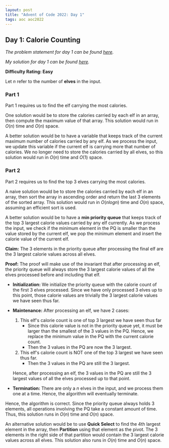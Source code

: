 ```yaml
---
layout: post
title: "Advent of Code 2022: Day 1"
tags: aoc aoc2022
---
```


## Day 1: Calorie Counting

_The problem statement for day 1 can be found [here](https://adventofcode.com/2022/day/1)._

_My solution for day 1 can be found [here](https://github.com/filbertphang/aoc2022/tree/main/day01)._

**Difficulty Rating: Easy**

Let $n$ refer to the number of **elves** in the input.

### Part 1

Part 1 requires us to find the elf carrying the most calories.

One solution would be to store the calories carried by each elf in an array, then compute the maximum value of that array. This solution would run in $O(n)$ time and $O(n)$ space.

A better solution would be to have a variable that keeps track of the current maximum number of calories carried by any elf. As we process the input, we update this variable if the current elf is carrying more that number of calories. We no longer need to store the calories carried by all elves, so this solution would run in $O(n)$ time and $O(1)$ space.

### Part 2

Part 2 requires us to find the top 3 elves carrying the most calories.

A naive solution would be to store the calories carried by each elf in an array, then sort the array in ascending order and return the last 3 elements of the sorted array. This solution would run in $O(n log n)$ time and $O(n)$ space, assuming an efficient sort is used.

A better solution would be to have a **min priority queue** that keeps track of the top 3 largest calorie values carried by any elf currently. As we process the input, we check if the minimum element in the PQ is smaller than the value stored by the current elf, we pop the minimum element and insert the calorie value of the current elf.

**Claim:** The 3 elements in the priority queue after processing the final elf are the 3 largest calorie values across all elves.

**Proof:** The proof will make use of the invariant that after processing an elf, the priority queue will always store the 3 largest calorie values of all the elves processed before and including that elf.

- **Initialization:** We initialize the priority queue with the calorie count of the first 3 elves processed. Since we have only processed 3 elves up to this point, those calorie values are trivially the 3 largest calorie values we have seen thus far.

- **Maintenance:** After processing an elf, we have 2 cases:

  1. This elf's calorie count is one of top 3 largest we have seen thus far
     - Since this calorie value is not in the priority queue yet, it must be larger than the smallest of the 3 values in the PQ. Hence, we replace the minimum value in the PQ with the current calorie count.
     - Then the 3 values in the PQ are now the 3 largest.
  2. This elf's calorie count is NOT one of the top 3 largest we have seen thus far.
     - Then the 3 values in the PQ are still the 3 largest.

  Hence, after processing an elf, the 3 values in the PQ are still the 3 largest values of all the elves processed up to that point.

- **Termination:** There are only a $n$ elves in the input, and we process them one at a time. Hence, the algorithm will eventually terminate.

Hence, the algorithm is correct. Since the priority queue always holds 3 elements, all operations involving the PQ take a constant amount of time. Thus, this solution runs in $O(n)$ time and $O(n)$ space.

An alternative solution would be to use **Quick Select** to find the 4th largest element in the array, then **Partition** using that element as the pivot. The 3 elements in the right side of that partition would contain the 3 largest calorie values across all elves. This solution also runs in $O(n)$ time and $O(n)$ space.
